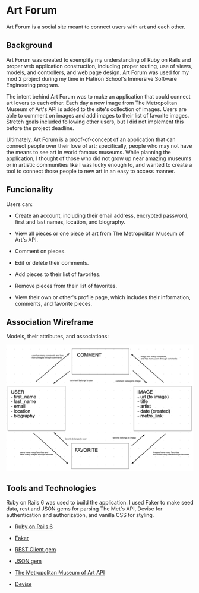 # Art Forum 

Art Forum is a social site meant to connect users with art and each other. 

## Background 

Art Forum was created to exemplify my understanding of Ruby on Rails and proper web application construction, including proper routing, use of views, models, and controllers, and web page design. Art Forum was used for my mod 2 project during my time in Flatiron School's Immersive Software Engineering program. 

The intent behind Art Forum was to make an application that could connect art lovers to each other. Each day a new image from The Metropolitan Museum of Art's API is added to the site's collection of images. Users are able to comment on images and add images to their list of favorite images. Stretch goals included following other users, but I did not implement this before the project deadline. 

Ultimately, Art Forum is a proof-of-concept of an application that can connect people over their love of art; specifically, people who may not have the means to see art in world famous museums. While planning the application, I thought of those who did not grow up near amazing museums or in artistic communities like I was lucky enough to, and wanted to create a tool to connect those people to new art in an easy to access manner. 

## Funcionality 

Users can: 

-  Create an account, including their email address, encrypted password, first and last names, location, and biography. 

- View all pieces or one piece of art from The Metropolitan Museum of Art's API. 

- Comment on pieces. 

- Edit or delete their comments. 

- Add pieces to their list of favorites. 

- Remove pieces from their list of favorites. 

- View their own or other's profile page, which includes their information, comments, and favorite pieces. 

## Association Wireframe

Models, their attributes, and associations: 

![Associations image](associations.png)

## Tools and Technologies 

Ruby on Rails 6 was used to build the application. I used Faker to make seed data, rest and JSON gems for parsing The Met's API, Devise for authentication and authorization, and vanilla CSS for styling. 

-  [Ruby on Rails 6](https://rubyonrails.org/)

-  [Faker](https://github.com/faker-ruby/faker)

- [REST Client gem](https://github.com/rest-client/rest-client)

- [JSON gem](https://rubygems.org/gems/json/versions/1.8.3)

-  [The Metropolitan Museum of Art API](https://metmuseum.github.io/)

- [Devise](https://github.com/heartcombo/devise)